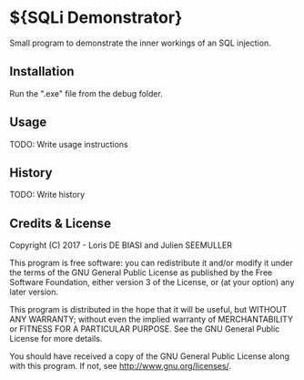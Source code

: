 # ${SQLi Demonstrator}
Small program to demonstrate the inner workings of an SQL injection.

## Installation
Run the ".exe" file from the debug folder.

## Usage
TODO: Write usage instructions

## History
TODO: Write history

## Credits & License
Copyright (C) 2017 - Loris DE BIASI and Julien SEEMULLER

This program is free software: you can redistribute it and/or modify
it under the terms of the GNU General Public License as published by
the Free Software Foundation, either version 3 of the License, or
(at your option) any later version.

This program is distributed in the hope that it will be useful,
but WITHOUT ANY WARRANTY; without even the implied warranty of
MERCHANTABILITY or FITNESS FOR A PARTICULAR PURPOSE.  See the
GNU General Public License for more details.

You should have received a copy of the GNU General Public License
along with this program.  If not, see <http://www.gnu.org/licenses/>.

